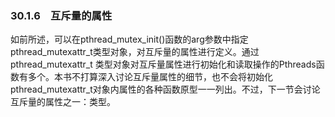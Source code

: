 ### 30.1.6　互斥量的属性

如前所述，可以在pthread_mutex_init()函数的arg参数中指定pthread_mutexattr_t类型对象，对互斥量的属性进行定义。通过 pthread_mutexattr_t 类型对象对互斥量属性进行初始化和读取操作的Pthreads函数有多个。本书不打算深入讨论互斥量属性的细节，也不会将初始化pthread_mutexattr_t对象内属性的各种函数原型一一列出。不过，下一节会讨论互斥量的属性之一：类型。


